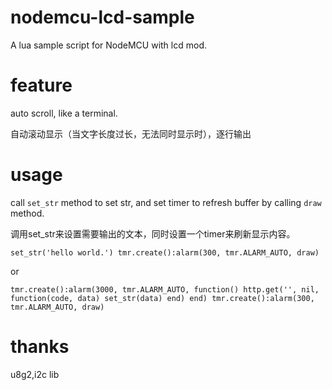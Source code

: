 # nodemcu-lcd-sample
A lua sample script for NodeMCU with lcd mod.

# feature
auto scroll, like a terminal.

自动滚动显示（当文字长度过长，无法同时显示时），逐行输出

# usage
call `set_str` method to set str, and set timer to refresh buffer by calling `draw` method.

调用set_str来设置需要输出的文本，同时设置一个timer来刷新显示内容。

`
set_str('hello world.')
tmr.create():alarm(300, tmr.ALARM_AUTO, draw)
`

or

`
tmr.create():alarm(3000, tmr.ALARM_AUTO, function()
  http.get('', nil, function(code, data)
    set_str(data)
  end)
end)
tmr.create():alarm(300, tmr.ALARM_AUTO, draw)
`

# thanks
u8g2,i2c lib

